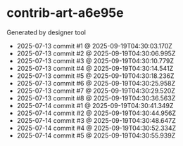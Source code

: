 # contrib-art-a6e95e
Generated by designer tool
- 2025-07-13 commit #1 @ 2025-09-19T04:30:03.170Z
- 2025-07-13 commit #2 @ 2025-09-19T04:30:06.995Z
- 2025-07-13 commit #3 @ 2025-09-19T04:30:10.779Z
- 2025-07-13 commit #4 @ 2025-09-19T04:30:14.541Z
- 2025-07-13 commit #5 @ 2025-09-19T04:30:18.236Z
- 2025-07-13 commit #6 @ 2025-09-19T04:30:25.958Z
- 2025-07-13 commit #7 @ 2025-09-19T04:30:29.520Z
- 2025-07-13 commit #8 @ 2025-09-19T04:30:36.563Z
- 2025-07-14 commit #1 @ 2025-09-19T04:30:41.349Z
- 2025-07-14 commit #2 @ 2025-09-19T04:30:44.956Z
- 2025-07-14 commit #3 @ 2025-09-19T04:30:48.647Z
- 2025-07-14 commit #4 @ 2025-09-19T04:30:52.334Z
- 2025-07-14 commit #5 @ 2025-09-19T04:30:55.939Z
